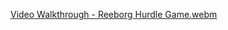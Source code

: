 [Video Walkthrough - Reeborg Hurdle Game.webm](https://github.com/user-attachments/assets/4e26a1fb-2d7e-4d88-a059-dfa4559f8d36)
